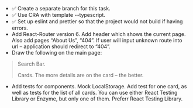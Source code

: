 - ✅ Create a separate branch for this task.
- ✅ Use CRA with template --typescript.
- ✅ Set up eslint and prettier so that the project would not build if having errors.
- Add React-Router version 6. Add header which shows the current page. Also add pages “About Us”, “404”. If user will input unknown route into url – application should redirect to “404”.
- Draw the following on the main page:
> Search Bar.
>
> Cards. The more details are on the card – the better.
- Add tests for components. Mock LocalStorage. Add test for one card, as well as tests for the list of all cards. You can use either React Testing Library or Enzyme, but only one of them. Preferr React Testing Library.